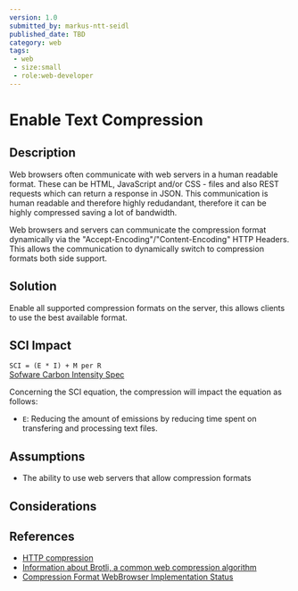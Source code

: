 ```yaml
---
version: 1.0
submitted_by: markus-ntt-seidl
published_date: TBD
category: web
tags: 
 - web
 - size:small
 - role:web-developer
---
```


# Enable Text Compression

## Description

Web browsers often communicate with web servers in a human readable format. These can be HTML, JavaScript and/or CSS - files and also REST requests which can return a response in JSON. This communication is human readable and therefore highly redudandant, therefore it can be highly compressed saving a lot of bandwidth.

Web browsers and servers can communicate the compression format dynamically via the "Accept-Encoding"/"Content-Encoding" HTTP Headers. This allows the communication to dynamically switch to compression formats both side support.


## Solution

Enable all supported compression formats on the server, this allows clients to use the best available format.


## SCI Impact

`SCI = (E * I) + M per R`  
[Sofware Carbon Intensity Spec](https://grnsft.org/sci)

Concerning the SCI equation, the compression will impact the equation as follows:

- `E`: Reducing the amount of emissions by reducing time spent on transfering and processing text files.

## Assumptions
- The ability to use web servers that allow compression formats

## Considerations



## References
- [HTTP compression](https://en.wikipedia.org/wiki/HTTP_compression)
- [Information about Brotli, a common web compression algorithm](https://en.wikipedia.org/wiki/Brotli)
- [Compression Format WebBrowser Implementation Status](https://caniuse.com/?search=content-encoding)

